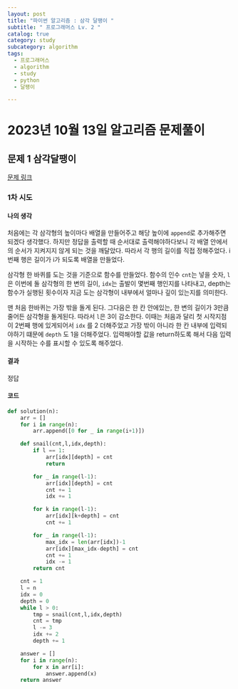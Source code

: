 ```yaml
---
layout: post
title: "파이썬 알고리즘 : 삼각 달팽이 "
subtitle: " 프로그래머스 Lv. 2 "
catalog: true
category: study
subcategory: algorithm
tags:
  - 프로그래머스
  - algorithm
  - study
  - python
  - 달팽이

---
```


# 2023년 10월 13일 알고리즘 문제풀이

## 문제 1 삼각달팽이

[문제 링크](https://school.programmers.co.kr/learn/courses/30/lessons/68645)

### 1차 시도

#### 나의 생각

 처음에는 각 삼각형의 높이마다 배열을 만들어주고 해당 높이에 `append`로 추가해주면 되겠다 생각했다. 하지만 정답을 출력할 때 순서대로 출력해야하다보니 각 배열 안에서의 순서가 지켜지지 않게 되는 것을 깨달았다. 따라서 각 행의 길이를 직접 정해주었다. i번째 행은 길이가 i가 되도록 배열을 만들었다.

 삼각형 한 바퀴를 도는 것을 기준으로 함수를 만들었다. 함수의 인수 `cnt`는 넣을 숫자, `l`은 이번에 돌 삼각형의 한 변의 길이, `idx`는 출발이 몇번째 행인지를 나타내고, depth는 함수가 실행된 횟수이자 지금 도는 삼각형이 내부에서 얼마나 깊이 있는지를 의미한다.

 맨 처음 한바퀴는 가장 밖을 돌게 된다. 그다음은 한 칸 안에있는, 한 변의 길이가 3만큼 줄어든 삼각형을 돌게된다. 따라서 `l`은 3이 감소한다. 이때는 처음과 달리 첫 시작지점이 2번째 행에 있게되어서 `idx` 를 2 더해주었고 가장 밖이 아니라 한 칸 내부에 입력되야하기 떄문에 `depth` 도 1을 더해주었다. 입력해야할 값을 return하도록 해서 다음 입력을 시작하는 수를 표시할 수 있도록 해주었다.

#### 결과

정답

#### 코드

```python
def solution(n):
    arr = []
    for i in range(n):
        arr.append([0 for _ in range(i+1)])

    def snail(cnt,l,idx,depth):
        if l == 1:
            arr[idx][depth] = cnt
            return

        for _ in range(l-1):
            arr[idx][depth] = cnt
            cnt += 1
            idx += 1

        for k in range(l-1):
            arr[idx][k+depth] = cnt
            cnt += 1

        for _ in range(l-1):
            max_idx = len(arr[idx])-1
            arr[idx][max_idx-depth] = cnt
            cnt += 1
            idx -= 1
        return cnt

    cnt = 1
    l = n
    idx = 0
    depth = 0
    while l > 0:
        tmp = snail(cnt,l,idx,depth)
        cnt = tmp
        l -= 3
        idx += 2
        depth += 1

    answer = []
    for i in range(n):
        for x in arr[i]:
            answer.append(x)
    return answer
```

